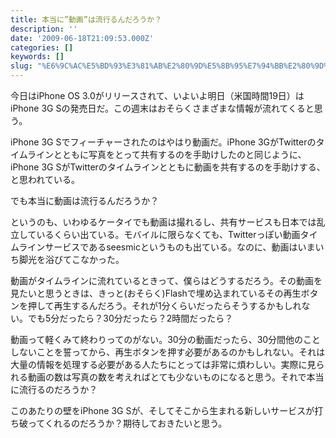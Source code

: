 ```yaml
---
title: 本当に”動画”は流行るんだろうか？
description: ''
date: '2009-06-18T21:09:53.000Z'
categories: []
keywords: []
slug: "%E6%9C%AC%E5%BD%93%E3%81%AB%E2%80%9D%E5%8B%95%E7%94%BB%E2%80%9D%E3%81%AF%E6%B5%81%E8%A1%8C%E3%82%8B%E3%82%93%E3%81%A0%E3%82%8D%E3%81%86%E3%81%8B%EF..."
---
```

今日はiPhone OS 3.0がリリースされて、いよいよ明日（米国時間19日）はiPhone 3G Sの発売日だ。この週末はおそらくさまざまな情報が流れてくると思う。

iPhone 3G Sでフィーチャーされたのはやはり動画だ。iPhone 3GがTwitterのタイムラインとともに写真をとって共有するのを手助けしたのと同じように、iPhone 3G SがTwitterのタイムラインとともに動画を共有するのを手助けする、と思われている。

でも本当に動画は流行るんだろうか？

というのも、いわゆるケータイでも動画は撮れるし、共有サービスも日本では乱立しているくらい出ている。モバイルに限らなくても、Twitterっぽい動画タイムラインサービスであるseesmicというものも出ている。なのに、動画はいまいち脚光を浴びてこなかった。

動画がタイムラインに流れているときって、僕らはどうするだろう。その動画を見たいと思うときは、きっと(おそらく)Flashで埋め込まれているその再生ボタンを押して再生するんだろう。それが1分くらいだったらそうするかもしれない。でも5分だったら？30分だったら？2時間だったら？

動画って軽くみて終わりってのがない。30分の動画だったら、30分間他のことしないことを誓ってから、再生ボタンを押す必要があるのかもしれない。それは大量の情報を処理する必要がある人たちにとっては非常に煩わしい。実際に見られる動画の数は写真の数を考えればとても少ないものになると思う。それで本当に流行るのだろうか？

このあたりの壁をiPhone 3G Sが、そしてそこから生まれる新しいサービスが打ち破ってくれるのだろうか？期待しておきたいと思う。